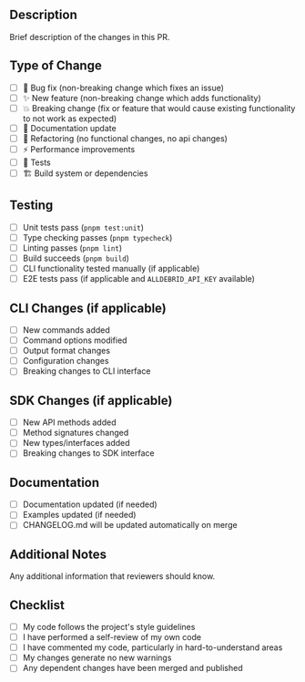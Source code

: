 ## Description

Brief description of the changes in this PR.

## Type of Change

- [ ] 🐛 Bug fix (non-breaking change which fixes an issue)
- [ ] ✨ New feature (non-breaking change which adds functionality)
- [ ] 💥 Breaking change (fix or feature that would cause existing functionality to not work as expected)
- [ ] 📖 Documentation update
- [ ] 🔧 Refactoring (no functional changes, no api changes)
- [ ] ⚡ Performance improvements
- [ ] 🧪 Tests
- [ ] 🏗️ Build system or dependencies

## Testing

- [ ] Unit tests pass (`pnpm test:unit`)
- [ ] Type checking passes (`pnpm typecheck`)
- [ ] Linting passes (`pnpm lint`)
- [ ] Build succeeds (`pnpm build`)
- [ ] CLI functionality tested manually (if applicable)
- [ ] E2E tests pass (if applicable and `ALLDEBRID_API_KEY` available)

## CLI Changes (if applicable)

- [ ] New commands added
- [ ] Command options modified
- [ ] Output format changes
- [ ] Configuration changes
- [ ] Breaking changes to CLI interface

## SDK Changes (if applicable)

- [ ] New API methods added
- [ ] Method signatures changed
- [ ] New types/interfaces added
- [ ] Breaking changes to SDK interface

## Documentation

- [ ] Documentation updated (if needed)
- [ ] Examples updated (if needed)
- [ ] CHANGELOG.md will be updated automatically on merge

## Additional Notes

Any additional information that reviewers should know.

## Checklist

- [ ] My code follows the project's style guidelines
- [ ] I have performed a self-review of my own code
- [ ] I have commented my code, particularly in hard-to-understand areas
- [ ] My changes generate no new warnings
- [ ] Any dependent changes have been merged and published